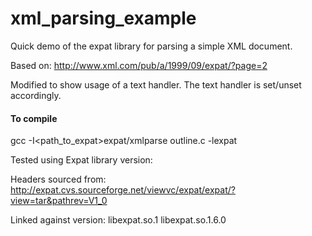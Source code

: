# xml_parsing_example
Quick demo of the expat library for parsing a simple XML document.

Based on: http://www.xml.com/pub/a/1999/09/expat/?page=2

Modified to show usage of a text handler.  The text handler is set/unset accordingly.


#### To compile

gcc -I<path_to_expat>expat/xmlparse outline.c -lexpat

Tested using Expat library version:

Headers sourced from: http://expat.cvs.sourceforge.net/viewvc/expat/expat/?view=tar&pathrev=V1_0

Linked against version: libexpat.so.1 libexpat.so.1.6.0
